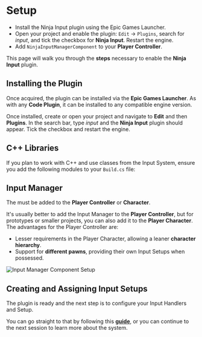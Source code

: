 # Setup
<primary-label ref="input"/>

<tldr>
    <ul>
        <li>Install the Ninja Input plugin using the Epic Games Launcher.</li>
        <li>Open your project and enable the plugin: <code>Edit</code> &rightarrow; <code>Plugins</code>, search for <i>input</i>, and tick the checkbox for <b>Ninja Input</b>. Restart the engine.</li>
        <li>Add <code>NinjaInputManagerComponent</code> to your <b>Player Controller</b>.</li>
    </ul>
</tldr>

This page will walk you through the **steps** necessary to enable the **Ninja Input** plugin.

## Installing the Plugin

Once acquired, the plugin can be installed via the **Epic Games Launcher**. As with any **Code Plugin**, it can be
installed to any compatible engine version.

Once installed, create or open your project and navigate to **Edit** and then **Plugins**. In the search bar, type
_input_ and the **Ninja Input** plugin should appear. Tick the checkbox and restart the engine.

## C++ Libraries

If you plan to work with C++ and use classes from the Input System, ensure you add the following modules to your
`Build.cs` file:

<tabs group="sample">
    <tab title="Build.cs">
        <code-block lang="c#" src="ipt_build.cs"/>
    </tab>
</tabs>

## Input Manager

The **[](ipt_input_management.md#input-manager)** must be added to the **Player Controller** or **Character**.

It's usually better to add the Input Manager to the **Player Controller**, but for prototypes or smaller projects, you
can also add it to the **Player Character**. The advantages for the Player Controller are:

- Lesser requirements in the Player Character, allowing a leaner **character hierarchy**.
- Support for **different pawns**, providing their own Input Setups when possessed.

<tabs group="sample">
    <tab title="Blueprint" group-key="bp">
        <img src="ipt_add_component.png" alt="Input Manager Component Setup" border-effect="line"/>
    </tab>
    <tab title="C++" group-key="c++">
        <code-block lang="c++" src="ipt_setup_manager_component.h"/>
        <br/>
        <code-block lang="c++" src="ipt_setup_manager_component.cpp"/>
    </tab>
</tabs>

## Creating and Assigning Input Setups

The plugin is ready and the next step is to configure your Input Handlers and Setup. 

You can go straight to that by following this **[guide](p01g01_configure_inputs.md)**, or you can continue to 
the next session to learn more about the system. 